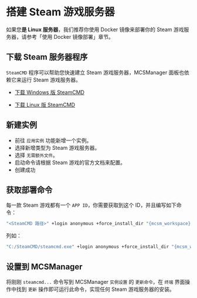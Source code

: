 # 搭建 Steam 游戏服务器

<tip>
如果您<b>是 Linux 服务器</b>，我们推荐你使用 Docker 镜像来部署你的 Steam 游戏服务器，请参考「使用 Docker 镜像部署」章节。
</tip>

## 下载 Steam 服务器程序

`SteamCMD` 程序可以帮助您快速建立 Steam 游戏服务器，MCSManager 面板也依赖它来运行 Steam 游戏服务器。

- [下载 Windows 版 SteamCMD](https://developer.valvesoftware.com/wiki/SteamCMD#Windows)

- [下载 Linux 版 SteamCMD](https://developer.valvesoftware.com/wiki/SteamCMD#Linux)

## 新建实例

- 前往 `应用实例` 功能新增一个实例。
- 选择新增类型为 Steam 游戏服务器。
- 选择 `无需额外文件`。
- 启动命令请根据 Steam 游戏的官方文档来配置。
- 创建成功

## 获取部署命令

每一款 Steam 游戏都有一个 `APP ID`，你需要获取到这个 ID，并且编写如下命令：

```bash
"<SteamCMD 路径>" +login anonymous +force_install_dir "{mcsm_workspace}" "+app_update <APP ID> validate" +quit
```

列如：

```bash
"C:/SteamCMD/steamcmd.exe" +login anonymous +force_install_dir "{mcsm_workspace}" "+app_update 380870 validate" +quit
```

## 设置到 MCSManager

将刚刚 `steamcmd...` 命令写到 MCSManager `实例设置` 的 `更新命令`，在 `终端` 界面操作中找到 `更新` 操作即可运行此命令，实现任何 Steam 游戏服务器的安装。
